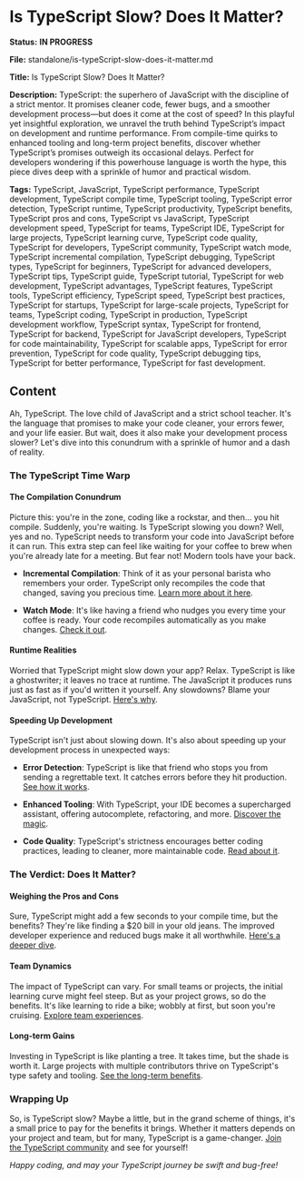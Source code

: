 # Is TypeScript Slow? Does It Matter?
**Status:** **IN PROGRESS**

**File:** standalone/is-typeScript-slow-does-it-matter.md

**Title:** 
Is TypeScript Slow? Does It Matter?

**Description:**
TypeScript: the superhero of JavaScript with the discipline of a strict mentor. It promises cleaner code, fewer bugs, and a smoother development process—but does it come at the cost of speed? In this playful yet insightful exploration, we unravel the truth behind TypeScript’s impact on development and runtime performance. From compile-time quirks to enhanced tooling and long-term project benefits, discover whether TypeScript’s promises outweigh its occasional delays. Perfect for developers wondering if this powerhouse language is worth the hype, this piece dives deep with a sprinkle of humor and practical wisdom.

**Tags:**
TypeScript, JavaScript, TypeScript performance, TypeScript development, TypeScript compile time, TypeScript tooling, TypeScript error detection, TypeScript runtime, TypeScript productivity, TypeScript benefits, TypeScript pros and cons, TypeScript vs JavaScript, TypeScript development speed, TypeScript for teams, TypeScript IDE, TypeScript for large projects, TypeScript learning curve, TypeScript code quality, TypeScript for developers, TypeScript community, TypeScript watch mode, TypeScript incremental compilation, TypeScript debugging, TypeScript types, TypeScript for beginners, TypeScript for advanced developers, TypeScript tips, TypeScript guide, TypeScript tutorial, TypeScript for web development, TypeScript advantages, TypeScript features, TypeScript tools, TypeScript efficiency, TypeScript speed, TypeScript best practices, TypeScript for startups, TypeScript for large-scale projects, TypeScript for teams, TypeScript coding, TypeScript in production, TypeScript development workflow, TypeScript syntax, TypeScript for frontend, TypeScript for backend, TypeScript for JavaScript developers, TypeScript for code maintainability, TypeScript for scalable apps, TypeScript for error prevention, TypeScript for code quality, TypeScript debugging tips, TypeScript for better performance, TypeScript for fast development.




## Content

Ah, TypeScript. The love child of JavaScript and a strict school teacher. It's the language that promises to make your code cleaner, your errors fewer, and your life easier. But wait, does it also make your development process slower? Let's dive into this conundrum with a sprinkle of humor and a dash of reality.

### The TypeScript Time Warp

#### The Compilation Conundrum

Picture this: you're in the zone, coding like a rockstar, and then... you hit compile. Suddenly, you're waiting. Is TypeScript slowing you down? Well, yes and no. TypeScript needs to transform your code into JavaScript before it can run. This extra step can feel like waiting for your coffee to brew when you're already late for a meeting. But fear not! Modern tools have your back.

- **Incremental Compilation**: Think of it as your personal barista who remembers your order. TypeScript only recompiles the code that changed, saving you precious time. [Learn more about it here](https://www.typescriptlang.org/docs/handbook/release-notes/typescript-3-4.html#incremental-compilation).

- **Watch Mode**: It's like having a friend who nudges you every time your coffee is ready. Your code recompiles automatically as you make changes. [Check it out](https://www.typescriptlang.org/docs/handbook/compiler-options.html#watch).

#### Runtime Realities

Worried that TypeScript might slow down your app? Relax. TypeScript is like a ghostwriter; it leaves no trace at runtime. The JavaScript it produces runs just as fast as if you'd written it yourself. Any slowdowns? Blame your JavaScript, not TypeScript. [Here's why](https://www.typescriptlang.org/docs/handbook/typescript-in-5-minutes.html).

#### Speeding Up Development

TypeScript isn't just about slowing down. It's also about speeding up your development process in unexpected ways:

- **Error Detection**: TypeScript is like that friend who stops you from sending a regrettable text. It catches errors before they hit production. [See how it works](https://www.typescriptlang.org/docs/handbook/type-checking-javascript-files.html).

- **Enhanced Tooling**: With TypeScript, your IDE becomes a supercharged assistant, offering autocomplete, refactoring, and more. [Discover the magic](https://code.visualstudio.com/docs/languages/typescript).

- **Code Quality**: TypeScript's strictness encourages better coding practices, leading to cleaner, more maintainable code. [Read about it](https://www.typescriptlang.org/docs/handbook/typescript-in-5-minutes.html).

### The Verdict: Does It Matter?

#### Weighing the Pros and Cons

Sure, TypeScript might add a few seconds to your compile time, but the benefits? They're like finding a $20 bill in your old jeans. The improved developer experience and reduced bugs make it all worthwhile. [Here's a deeper dive](https://www.typescriptlang.org/docs/handbook/why-typescript.html).

#### Team Dynamics

The impact of TypeScript can vary. For small teams or projects, the initial learning curve might feel steep. But as your project grows, so do the benefits. It's like learning to ride a bike; wobbly at first, but soon you're cruising. [Explore team experiences](https://www.typescriptlang.org/community).

#### Long-term Gains

Investing in TypeScript is like planting a tree. It takes time, but the shade is worth it. Large projects with multiple contributors thrive on TypeScript's type safety and tooling. [See the long-term benefits](https://www.typescriptlang.org/docs/handbook/why-typescript.html).

### Wrapping Up

So, is TypeScript slow? Maybe a little, but in the grand scheme of things, it's a small price to pay for the benefits it brings. Whether it matters depends on your project and team, but for many, TypeScript is a game-changer. [Join the TypeScript community](https://www.typescriptlang.org/community) and see for yourself!

*Happy coding, and may your TypeScript journey be swift and bug-free!*
